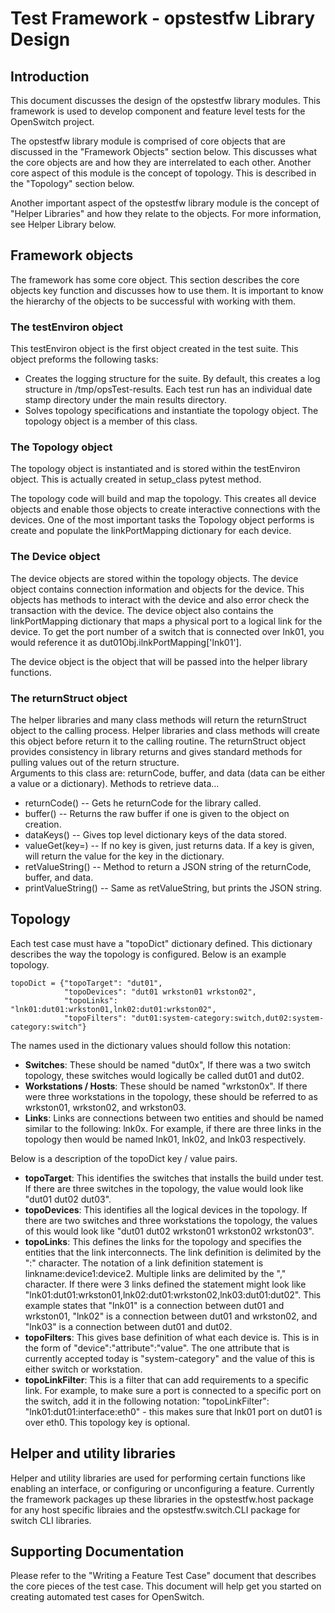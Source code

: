 Test Framework - opstestfw Library Design
=================

## Introduction
This document discusses the design of the opstestfw library modules.  This framework is used to develop component and feature level tests for the OpenSwitch project.

The opstestfw library module is comprised of core objects that are discussed in the "Framework Objects" section below.  This discusses what the core objects are and how they are interrelated to each other.  Another core aspect of this module is the concept of topology.  This is described in the "Topology" section below.  

Another important aspect of the opstestfw library module is the concept of "Helper Libraries" and how they relate to the objects.  For more information, see Helper Library below.

## Framework objects
The framework has some core object.  This section describes the core objects key function and discusses how to use them.  It is important to know the hierarchy of the objects to be successful with working with them.

### The testEnviron object
This testEnviron object is the first object created in the test suite.  This object preforms the following tasks:

 - Creates the logging structure for the suite. By default, this creates a log structure in /tmp/opsTest-results.  Each test run has an individual date stamp directory under the main results directory.
 - Solves topology specifications and instantiate the topology object.  The topology object is a member of this class.

### The Topology object
The topology object is instantiated and is stored within the testEnviron object.  This is actually created in setup_class pytest method.

The topology code will build and map the topology.  This creates all device objects and enable those objects to create interactive connections with the devices.  One of the most important tasks the Topology object performs is create and populate the linkPortMapping dictionary for each device.

### The Device object
The device objects are stored within the topology objects.  The device object contains connection information and objects for the device.  This objects has methods to interact with the device and also error check the transaction with the device.  The device object also contains the linkPortMapping dictionary that maps a physical port to a logical link for the device.  To get the port number of a switch that is connected over lnk01, you would reference it as dut01Obj.ilnkPortMapping['lnk01'].

The device object is the object that will be passed into the helper library functions.

### The returnStruct object
The helper libraries and many class methods will return the returnStruct object to the calling process.  Helper libraries and class methods will create this object before return it to the calling routine.
The returnStruct object provides consistency in library returns and gives  standard methods for pulling values out of the return structure.  
Arguments to this class are: returnCode, buffer, and data (data can be either a value or a dictionary).  Methods to retrieve data…

 - returnCode() -- Gets he returnCode for the library called.
 - buffer() -- Returns the raw buffer if one is given to the object on creation.
 - dataKeys() -- Gives top level dictionary keys of the data stored.
 - valueGet(key=) -- If no key is given, just returns data.  If a key is
   given, will return the value for the key in the dictionary.
 - retValueString() -- Method to return a JSON string of the returnCode,
   buffer, and data.
 - printValueString() -- Same as retValueString, but prints the JSON string.


## Topology
Each test case must have a "topoDict" dictionary defined.  This dictionary describes the way the topology is configured.  Below is an example topology.
```
topoDict = {"topoTarget": "dut01",
			"topoDevices": "dut01 wrkston01 wrkston02",
            "topoLinks": "lnk01:dut01:wrkston01,lnk02:dut01:wrkston02",
            "topoFilters": "dut01:system-category:switch,dut02:system-category:switch"}

```
The names used in the dictionary values should follow this notation:

 - **Switches**:  These should be named "dut0x",  If there was a two switch topology,  these switches would logically be called dut01 and dut02.
 - **Workstations / Hosts**:  These should be named "wrkston0x".  If there were three workstations in the topology, these should be referred to as wrkston01, wrkston02, and wrkston03.
 - **Links**:  Links are connections between two entities and should be named similar to the following:  lnk0x.  For example, if there are three links in the topology then would be named lnk01, lnk02, and lnk03 respectively.

Below is a description of the topoDict key / value pairs.

 - **topoTarget**:  This identifies the switches that installs the build under test.  If there are three switches in the topology, the value would look like "dut01 dut02 dut03".
 - **topoDevices**:  This identifies all the logical devices in the topology.  If there are two switches and three workstations the topology, the values of this would look like "dut01 dut02 wrkston01 wrkston02 wrkston03".
 - **topoLinks**:  This defines the links for the topology and specifies the entities that the link interconnects.  The link definition is delimited by the ":" character.  The notation of a link definition statement is linkname:device1:device2.  Multiple links are delimited by the "," character.  If there were 3 links defined the statement might look like "lnk01:dut01:wrkston01,lnk02:dut01:wrkston02,lnk03:dut01:dut02".  This example states that "lnk01" is a connection between dut01 and wrkston01, "lnk02" is a connection between dut01 and wrkston02, and "lnk03" is a connection between dut01 and dut02.
 - **topoFilters**:  This gives base definition of what each device is.  This is in the form of  "device":"attribute":"value".  The one attribute that is currently accepted today is "system-category" and the value of this is either switch or workstation.
 - **topoLinkFilter**:  This is a filter that can add requirements to a specific link.  For example, to make sure a port is connected to a specific port on the switch, add it in the following notation: 
 "topoLinkFilter": "lnk01:dut01:interface:eth0" - this makes sure that lnk01 port on dut01 is over eth0.  This topology key is optional.



## Helper and utility libraries
Helper and utility libraries are used for performing certain functions like enabling an interface, or configuring or unconfiguring a feature.  Currently the framework packages up these libraries in the opstestfw.host package for any host specific libraies and the opstestfw.switch.CLI package for switch CLI libraries.

## Supporting Documentation
Please refer to the "Writing a Feature Test Case" document that describes the core pieces of the test case.  This document will help get you started on creating automated test cases for OpenSwitch.